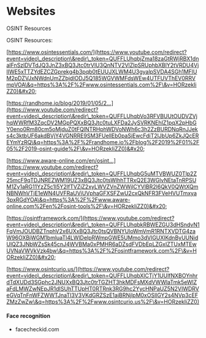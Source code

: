 # Websites

OSINT Resources



&#x20;OSINT Resources:&#x20;

[https://www.osintessentials.com/](https://www.youtube.com/redirect?event=video\_description\&redir\_token=QUFFLUhqbjZma18zaGtRWjRBX1dnalFnSzlDVTdJQ3JnZ3xBQ3Jtc0trVlU3QnNTV2VlZlpSRUphbXBlY2tVRDU4VjlIWE5xTTZYdEZCZGprekg4b3pqb0tEUUJXLWM4U3gyalpSVDA4SGh1MFlUM2pDZVJxNWdnUmZZbjdIODJ5Q185WGVWMFdsWEw4UTFUVThEV0RRVmpVOA\&q=https%3A%2F%2Fwww.osintessentials.com%2F\&v=HORzekIiZZ0)&#x20;

[https://randhome.io/blog/2019/01/05/2...](https://www.youtube.com/redirect?event=video\_description\&redir\_token=QUFFLUhqbVo3RFVBUUtOUDVZVjhqWWRfM3ZqcDV2MGpPQXxBQ3Jtc0tuLXFDa2JySVRKNEhIZ1pqX2pHbGY0eno0Rm80cm5oMjduZ0tFQlNTRHphWDVoNWh6c3h2ZzBURDNqRnJJeks4c3ktbUF6akdBVjY4VGNRRE9SM3FUellEb0paSjEwcFdiT2lJbUp6ZkJQcEREYmYzRQ\&q=https%3A%2F%2Frandhome.io%2Fblog%2F2019%2F01%2F05%2F2019-osint-guide%2F\&v=HORzekIiZZ0)&#x20;

[https://www.aware-online.com/en/osint...](https://www.youtube.com/redirect?event=video\_description\&redir\_token=QUFFLUhqbG5uMTVBWUZ0Tlp2Z25mcF9qTDJNREZWM19UZ3xBQ3Jtc0tsWlhhTTRxQ2E3WGlvNEtaTnRPSUM1Zy1aRG11YzZ5c1I5Y2lfTVZjZ2xyLWVZVnZWWjlCYVlBR2l6QkV0QWtXQmNBNWhVTjE1eWN4UVFRaUViUVphaGFXSFZwU2cxQkNFR3FVeHVUTmxya3pxRGdYOA\&q=https%3A%2F%2Fwww.aware-online.com%2Fen%2Fosint-tools%2F\&v=HORzekIiZZ0)&#x20;

[https://osintframework.com/](https://www.youtube.com/redirect?event=video\_description\&redir\_token=QUFFLUhqbkRBWEZGU3dHSndvN1FqVmJOUDBZTnphV2x6UXxBQ3Jtc0tsQVBNYUloWmVmR1RNTXVDTG4zaW96OXBjWGM1bmluaTl4LWlDelpRWmpGWE5UMmo3dVlGUXlKdnByUUNidUlQZ3JNbWZsSk45cnJ4WVBMa0xPMHR6aDZsdFVDbEpLZGxIZTUxMTEwUVNaVWVkVzk4bw\&q=https%3A%2F%2Fosintframework.com%2F\&v=HORzekIiZZ0)&#x20;

[https://www.osintcurio.us/](https://www.youtube.com/redirect?event=video\_description\&redir\_token=QUFFLUhqbXlCTjY1UUlfNXBOYnhrdTdXUDd3SGphc2JNUXxBQ3Jtc0trTGZHT3hkMDFsMXdVWWlaTmk5eWlZaFdLMWZwNEpJR1dISUhTTUpHT0RTRnk3RG9hc2YycHNPaUZ5N2VIWDRVeGVqTnFnWFZWWTJnaTl3V3VKdGRZSzE1ajBRNjlpM0xOSllGY2s4NVp3cEFZMzZwZw\&q=https%3A%2F%2Fwww.osintcurio.us%2F\&v=HORzekIiZZ0) &#x20;







#### Face recognition

* facecheckid.com

